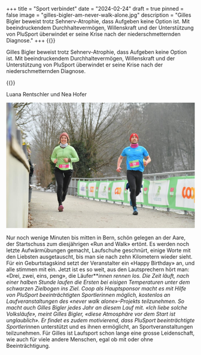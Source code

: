 +++
title = "Sport verbindet"
date = "2024-02-24"
draft = true
pinned = false
image = "gilles-bigler-am-never-walk-alone.jpg"
description = "Gilles Bigler beweist trotz Sehnerv-Atrophie, dass Aufgeben keine Option ist. Mit beeindruckendem Durchhaltevermögen, Willenskraft und der Unterstützung von PluSport überwindet er seine Krise nach der niederschmetternden Diagnose."
+++
{{<lead>}}

Gilles Bigler beweist trotz Sehnerv-Atrophie, dass Aufgeben keine Option ist. Mit beeindruckendem Durchhaltevermögen, Willenskraft und der Unterstützung von PluSport überwindet er seine Krise nach der niederschmetternden Diagnose.

{{</lead>}}

Luana Rentschler und Nea Hofer 

![Verbunden mit der Natur: Gilles Bigler und seine Schwester am «Run and Walk» in Bern (Verfügbar unter https://trackmaxx.ch/ Stand 27.01.2024)](gilles-bigler-am-never-walk-alone.jpg)

Nur noch wenige Minuten bis mitten in Bern, schön gelegen an der Aare, der Startschuss zum diesjährigen «Run and Walk» ertönt. Es werden noch letzte Aufwärmübungen gemacht, Laufschuhe geschnürt, einige Worte mit den Liebsten ausgetauscht, bis man sie nach zehn Kilometern wieder sieht. Für ein Geburtstagskind setzt der Veranstalter ein «Happy Birthday» an, und alle stimmen mit ein. Jetzt ist es so weit, aus den Lautsprechern hört man: «Drei, zwei, eins, peng», die Läufer*\**innen rennen los. Die Zeit läuft, nach einer halben Stunde laufen die Ersten bei eisigen Temperaturen unter dem schwarzen Zielbogen ins Ziel. Coop als Hauptsponsor macht es mit Hilfe von PluSport beeinträchtigten Sportlerinnen möglich, kostenlos an Laufveranstaltungen des «never walk alone»-Projekts teilzunehmen. So macht auch Gilles Bigler jedes Jahr an diesem Lauf mit. «Ich liebe solche Volksläufe», meint Gilles Bigler, «diese Atmosphäre vor dem Start ist unglaublich». Er findet es zudem motivierend, dass PluSport beeinträchtigte Sportler*innen unterstützt und es ihnen ermöglicht, an Sportveranstaltungen teilzunehmen. Für Gilles ist Laufsport schon lange eine grosse Leidenschaft, wie auch für viele andere Menschen, egal ob mit oder ohne Beeinträchtigung.